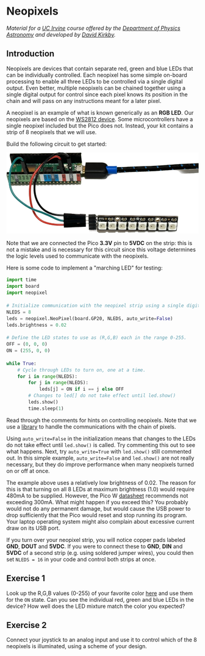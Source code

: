 # Neopixels

*Material for a [UC Irvine](https://uci.edu/) course offered by the [Department of Physics Astronomy](https://www.physics.uci.edu/) and developed by [David Kirkby](https://faculty.sites.uci.edu/dkirkby/).*

## Introduction

Neopixels are devices that contain separate red, green and blue LEDs that can be individually controlled.  Each neopixel has some simple on-board processing to enable all three LEDs to be controlled via a single digital output.  Even better, multiple neopixels can be chained together using a single digital output for control since each pixel knows its position in the chain and will pass on any instructions meant for a later pixel.

A neopixel is an example of what is known generically as an **RGB LED**. Our neopixels are based on the [WS2812 device](https://cdn-shop.adafruit.com/datasheets/WS2812.pdf).  Some microcontrollers have a single neopixel included but the Pico does not.  Instead, your kit contains a strip of 8 neopixels that we will use.

Build the following circuit to get started:

![neopixel test circuit](img/neopix-circuit.jpg)

Note that we are connected the Pico **3.3V** pin to **5VDC** on the strip: this is not a mistake and is necessary for this circuit since this voltage determines the logic levels used to communicate with the neopixels.

Here is some code to implement a "marching LED" for testing:
```python
import time
import board
import neopixel

# Initialize communication with the neopixel strip using a single digital output.
NLEDS = 8
leds = neopixel.NeoPixel(board.GP20, NLEDS, auto_write=False)
leds.brightness = 0.02

# Define the LED states to use as (R,G,B) each in the range 0-255.
OFF = (0, 0, 0)
ON = (255, 0, 0)

while True:
    # Cycle through LEDs to turn on, one at a time.
    for i in range(NLEDS):
        for j in range(NLEDS):
            leds[j] = ON if i == j else OFF
        # Changes to led[] do not take effect until led.show()
        leds.show()
        time.sleep(1)
```

Read through the comments for hints on controlling neopixels. Note that we use a [library](https://docs.circuitpython.org/projects/neopixel/en/latest/index.html) to handle the communications with the chain of pixels.

Using `auto_write=False` in the initialization means that changes to the LEDs do not take effect until `led.show()` is called.  Try commenting this out to see what happens.  Next, try `auto_write=True` with `led.show()` still commented out.  In this simple example, `auto_write=False` and `led.show()` are not really necessary, but they do improve performance when many neopixels turned on or off at once.

The example above uses a relatively low brightness of 0.02.  The reason for this is that turning on all 8 LEDs at maximum brightness (1.0) would require 480mA to be supplied.  However, the Pico W [datasheet](https://datasheets.raspberrypi.com/picow/pico-w-datasheet.pdf) recommends not exceeding 300mA.  What might happen if you exceed this?  You probably would not do any permanent damage, but would cause the USB power to drop sufficiently that the Pico would reset and stop running its program.  Your laptop operating system might also complain about excessive current draw on its USB port.

If you turn over your neopixel strip, you will notice copper pads labeled **GND**, **DOUT** and **5VDC**.  If you were to connect these to **GND**, **DIN** and **5VDC** of a second strip (e.g. using soldered jumper wires), you could then set `NLEDS = 16` in your code and control both strips at once.

## Exercise 1

Look up the R,G,B values (0-255) of your favorite color [here](https://www.rapidtables.com/web/color/RGB_Color.html) and use them for the `ON` state.  Can you see the individual red, green and blue LEDs in the device?  How well does the LED mixture match the color you expected?

## Exercise 2

Connect your joystick to an analog input and use it to control which of the 8 neopixels is illuminated, using a scheme of your design.